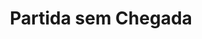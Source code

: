 ---
Numero: 147
title: Partida sem Chegada
Autor: Lloyd Biggle Jr
Co-autor: 
Ano-de-Publicacao: 1969
Titulo-original: All the Colours of Darkness
Tradutor: Eurico da Fonseca
Co-tradutor: 
Ano-de-edicao: 1963
alias: Lloyd-Biggle-Jr
Autor2-alias: 
Tradutor1-alias: Eurico-da-Fonseca
Tradutor2-alias: 
Titulo-link: 147-Partida-sem-Chegada
Capa: Lima de Freitas
pags: 175
Capa-link: Lima-de-Freitas
---